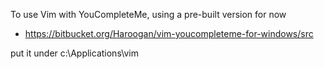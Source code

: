 To use Vim with YouCompleteMe, using a pre-built version for now

- https://bitbucket.org/Haroogan/vim-youcompleteme-for-windows/src

put it under c:\Applications\vim
